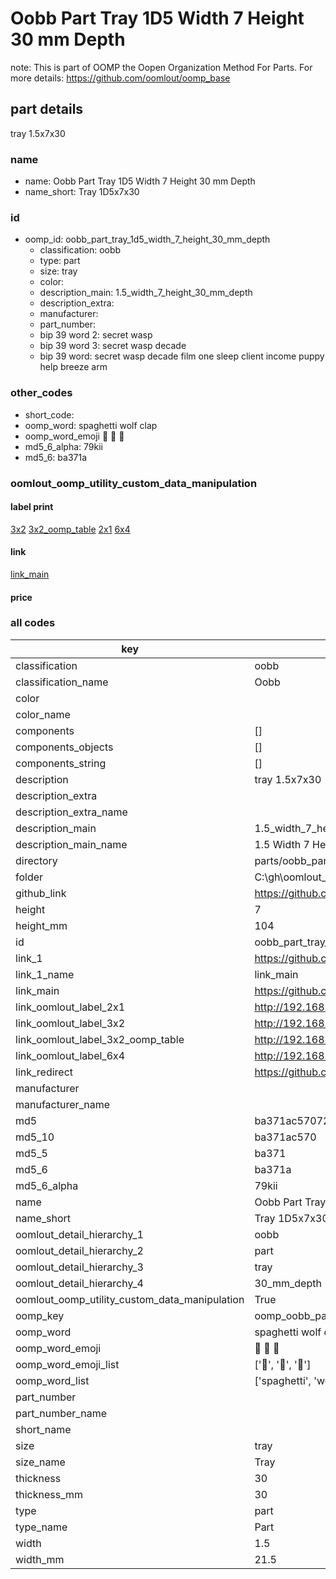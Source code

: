 # Oobb Part Tray 1D5 Width 7 Height 30 mm Depth  

note: This is part of OOMP the Oopen Organization Method For Parts. For more details: https://github.com/oomlout/oomp_base

##  part details
  



tray 1.5x7x30



### name
* name: Oobb Part Tray 1D5 Width 7 Height 30 mm Depth
* name_short: Tray 1D5x7x30 
### id
* oomp_id: oobb_part_tray_1d5_width_7_height_30_mm_depth
  * classification: oobb
  * type: part
  * size: tray
  * color: 
  * description_main: 1.5_width_7_height_30_mm_depth
  * description_extra: 
  * manufacturer: 
  * part_number: 
  * bip 39 word 2: secret wasp
  * bip 39 word 3: secret wasp decade
  * bip 39 word: secret wasp decade film one sleep client income puppy help breeze arm

### other_codes
* short_code: 
* oomp_word: spaghetti wolf clap
* oomp_word_emoji :spaghetti: :wolf: :clap:
* md5_6_alpha: 79kii
* md5_6: ba371a






### oomlout_oomp_utility_custom_data_manipulation
#### label print
[3x2](http://192.168.1.245:1112/?label=oomp%2079kii)
[3x2_oomp_table](http://192.168.1.108:1112/?label=oomp%2079kii)
[2x1](http://192.168.1.242:1112/?label=oomp%2079kii)
[6x4](http://192.168.1.55:1112/?label=oomp%2079kii)    

#### link

[link_main](https://github.com/oomlout/oomlout_oobb_version_4_generated_parts/tree/main/navigation_oomp/oobb/part/tray/1.5_width_7_height_30_mm_depth/part)                              

#### price







### all codes 
| key | value |  
| --- | --- |  
| classification | oobb |  
| classification_name | Oobb |  
| color |  |  
| color_name |  |  
| components | [] |  
| components_objects | [] |  
| components_string | [] |  
| description | tray 1.5x7x30 |  
| description_extra |  |  
| description_extra_name |  |  
| description_main | 1.5_width_7_height_30_mm_depth |  
| description_main_name | 1.5 Width 7 Height 30 mm Depth |  
| directory | parts/oobb_part_tray_1d5_width_7_height_30_mm_depth |  
| folder | C:\gh\oomlout_oobb_version_4_generated_parts\parts\oobb_part_tray_1d5_width_7_height_30_mm_depth |  
| github_link | https://github.com/oomlout/oomlout_oomp_part_src/tree/main/parts/oobb_part_tray_1d5_width_7_height_30_mm_depth |  
| height | 7 |  
| height_mm | 104 |  
| id | oobb_part_tray_1d5_width_7_height_30_mm_depth |  
| link_1 | https://github.com/oomlout/oomlout_oobb_version_4_generated_parts/tree/main/navigation_oomp/oobb/part/tray/1.5_width_7_height_30_mm_depth/part |  
| link_1_name | link_main |  
| link_main | https://github.com/oomlout/oomlout_oobb_version_4_generated_parts/tree/main/navigation_oomp/oobb/part/tray/1.5_width_7_height_30_mm_depth/part |  
| link_oomlout_label_2x1 | http://192.168.1.242:1112/?label=oomp%2079kii |  
| link_oomlout_label_3x2 | http://192.168.1.245:1112/?label=oomp%2079kii |  
| link_oomlout_label_3x2_oomp_table | http://192.168.1.108:1112/?label=oomp%2079kii |  
| link_oomlout_label_6x4 | http://192.168.1.55:1112/?label=oomp%2079kii |  
| link_redirect | https://github.com/oomlout/oomlout_oobb_version_4_generated_parts/tree/main/parts/oobb_tray_1d5_07_30 |  
| manufacturer |  |  
| manufacturer_name |  |  
| md5 | ba371ac57072855b2ccd5564713de614 |  
| md5_10 | ba371ac570 |  
| md5_5 | ba371 |  
| md5_6 | ba371a |  
| md5_6_alpha | 79kii |  
| name | Oobb Part Tray 1D5 Width 7 Height 30 mm Depth |  
| name_short | Tray 1D5x7x30  |  
| oomlout_detail_hierarchy_1 | oobb |  
| oomlout_detail_hierarchy_2 | part |  
| oomlout_detail_hierarchy_3 | tray |  
| oomlout_detail_hierarchy_4 | 30_mm_depth |  
| oomlout_oomp_utility_custom_data_manipulation | True |  
| oomp_key | oomp_oobb_part_tray_1d5_width_7_height_30_mm_depth |  
| oomp_word | spaghetti wolf clap |  
| oomp_word_emoji | :spaghetti: :wolf: :clap: |  
| oomp_word_emoji_list | [':spaghetti:', ':wolf:', ':clap:'] |  
| oomp_word_list | ['spaghetti', 'wolf', 'clap'] |  
| part_number |  |  
| part_number_name |  |  
| short_name |  |  
| size | tray |  
| size_name | Tray |  
| thickness | 30 |  
| thickness_mm | 30 |  
| type | part |  
| type_name | Part |  
| width | 1.5 |  
| width_mm | 21.5 |  

